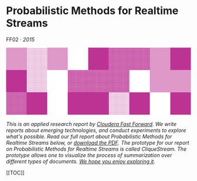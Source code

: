 # Probabilistic Methods for Realtime Streams

FF02 · _2015_

![](figures/cover.png) 

_This is an applied research report by [Cloudera Fast Forward](https://www.cloudera.com/products/fast-forward-labs-research.html).
We write reports about emerging technologies, and conduct experiments to explore what's possible.
Read our full report about Probabilistic Methods for Realtime Streams below, or <a href="/FF02-Probabilistic Methods for Realtime Streams.pdf" target="_blank" id="report-pdf-download">download the PDF</a>.
The prototype for our report on Probabilistic Methods for Realtime Streams is called CliqueStream.
The prototype allows one to visualize the process of summarization over different types of documents.
[We hope you enjoy exploring it]()._

[[TOC]]

